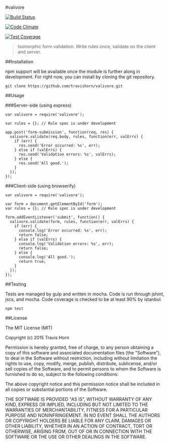 #valivore

[![Build Status](https://travis-ci.org/travishorn/valivore.svg?branch=master)](https://travis-ci.org/travishorn/valivore)

[![Code Climate](https://codeclimate.com/github/travishorn/valivore/badges/gpa.svg)](https://codeclimate.com/github/travishorn/valivore)

[![Test Coverage](https://codeclimate.com/github/travishorn/valivore/badges/coverage.svg)](https://codeclimate.com/github/travishorn/valivore/coverage)

> Isomorphic form validation. Write rules once, validate on the client and server.

##Installation

npm support will be available once the module is further along in development.
For right now, you can install by cloning the git repository.

    git clone https://github.com/travishorn/valivore.git

##Usage

###Server-side (using express)

    var valivore = require('valivore');

    var rules = {}; // Rule spec is under development

    app.post('form-submission', function(req, res) {
      valivore.validate(req.body, rules, function(err, valErrs) {
        if (err) {
          res.send('Error occurred: %s', err);
        } else if (valErrs) {
          res.send('Validation errors: %s', valErrs);
        } else {
          res.send('All good.');
        }
      });
    });

###Client-side (using browserify)

    var valivore = require('valivore');

    var form = document.getElementById('form');
    var rules = {}; // Rule spec is under development

    form.addEventListener('submit', function() {
      valivore.validate(form, rules, function(err, valErrs) {
        if (err) {
          console.log('Error occurred: %s', err);
          return false;
        } else if (valErrs) {
          console.log('Validation errors: %s', err);
          return false;
        } else {
          console.log('All good.');
          return true;
        }
      });
    });

##Testing

Tests are managed by gulp and written in mocha. Code is run through jshint,
jscs, and mocha. Code coverage is checked to be at least 90% by istanbul.

    npm test

##License

The MIT License (MIT)

Copyright (c) 2015 Travis Horn

Permission is hereby granted, free of charge, to any person obtaining a copy
of this software and associated documentation files (the "Software"), to deal
in the Software without restriction, including without limitation the rights
to use, copy, modify, merge, publish, distribute, sublicense, and/or sell
copies of the Software, and to permit persons to whom the Software is
furnished to do so, subject to the following conditions:

The above copyright notice and this permission notice shall be included in
all copies or substantial portions of the Software.

THE SOFTWARE IS PROVIDED "AS IS", WITHOUT WARRANTY OF ANY KIND, EXPRESS OR
IMPLIED, INCLUDING BUT NOT LIMITED TO THE WARRANTIES OF MERCHANTABILITY,
FITNESS FOR A PARTICULAR PURPOSE AND NONINFRINGEMENT. IN NO EVENT SHALL THE
AUTHORS OR COPYRIGHT HOLDERS BE LIABLE FOR ANY CLAIM, DAMAGES OR OTHER
LIABILITY, WHETHER IN AN ACTION OF CONTRACT, TORT OR OTHERWISE, ARISING FROM,
OUT OF OR IN CONNECTION WITH THE SOFTWARE OR THE USE OR OTHER DEALINGS IN
THE SOFTWARE.
